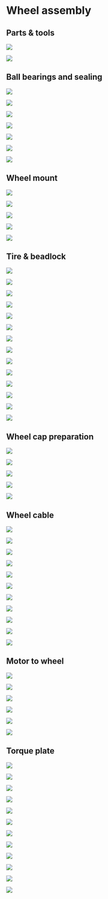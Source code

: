 # Wheel assembly

## Parts & tools

![](../.gitbook/assets/img_20190515_123406.jpg)

![](../.gitbook/assets/img_20190515_123608.jpg)

## Ball bearings and sealing

![](../.gitbook/assets/img_20190515_123723.jpg)

![](../.gitbook/assets/img_20190515_123736.jpg)

![](../.gitbook/assets/img_20190515_123919.jpg)

![](../.gitbook/assets/img_20190515_124005.jpg)

![](../.gitbook/assets/img_20190515_124113.jpg)

![](../.gitbook/assets/img_20190515_124133.jpg)

![](../.gitbook/assets/img_20190515_124150.jpg)

## Wheel mount

![](../.gitbook/assets/img_20190515_124250.jpg)

![](../.gitbook/assets/img_20190515_124330.jpg)

![](../.gitbook/assets/img_20190515_135506.jpg)

![](../.gitbook/assets/img_20190515_124411.jpg)

![](../.gitbook/assets/img_20190515_124458.jpg)

## Tire & beadlock

![](../.gitbook/assets/img_20190515_124541.jpg)

![](../.gitbook/assets/img_20190515_124613.jpg)

![](../.gitbook/assets/img_20190515_124645.jpg)

![](../.gitbook/assets/img_20190515_124714.jpg)

![](../.gitbook/assets/img_20190515_124924.jpg)

![](../.gitbook/assets/img_20190515_124942.jpg)

![](../.gitbook/assets/img_20190515_125013.jpg)

![](../.gitbook/assets/img_20190515_125047.jpg)

![](../.gitbook/assets/img_20190515_125053.jpg)

![](../.gitbook/assets/img_20190515_125122.jpg)

![](../.gitbook/assets/img_20190515_125149.jpg)

![](../.gitbook/assets/img_20190515_125340.jpg)

![](../.gitbook/assets/img_20190515_125353.jpg)

![](../.gitbook/assets/img_20190515_125400.jpg)

## Wheel cap preparation

![](../.gitbook/assets/img_20190515_125610.jpg)

![](../.gitbook/assets/img_20190515_125621.jpg)

![](../.gitbook/assets/img_20190515_125649.jpg)

![](../.gitbook/assets/img_20190515_125718.jpg)

![](../.gitbook/assets/img_20190515_130917.jpg)

## Wheel cable

![](../.gitbook/assets/img_20190515_131539.jpg)

![](../.gitbook/assets/img_20190515_134938.jpg)

![](../.gitbook/assets/img_20190515_134943.jpg)

![](../.gitbook/assets/img_20190515_131557.jpg)

![](../.gitbook/assets/img_20190515_131617.jpg)

![](../.gitbook/assets/img_20190515_131644.jpg)

![](../.gitbook/assets/img_20190515_131725.jpg)

![](../.gitbook/assets/img_20190515_131915.jpg)

![](../.gitbook/assets/img_20190515_132149.jpg)

![](../.gitbook/assets/img_20190515_132258.jpg)

![](../.gitbook/assets/img_20190515_132302.jpg)

## Motor to wheel

![](../.gitbook/assets/img_20190515_132629.jpg)

![](../.gitbook/assets/img_20190515_132700.jpg)

![](../.gitbook/assets/img_20190515_132901.jpg)

![](../.gitbook/assets/img_20190515_132934.jpg)

![](../.gitbook/assets/img_20190515_133013.jpg)

![](../.gitbook/assets/img_20190515_133146.jpg)

## Torque plate

![](../.gitbook/assets/img_20190515_133413.jpg)

![](../.gitbook/assets/img_20190515_133451.jpg)

![](../.gitbook/assets/img_20190515_133513.jpg)

![](../.gitbook/assets/img_20190515_133549.jpg)

![](../.gitbook/assets/img_20190515_133625.jpg)

![](../.gitbook/assets/img_20190515_133703.jpg)

![](../.gitbook/assets/img_20190515_133734.jpg)

![](../.gitbook/assets/img_20190515_133757.jpg)

![](../.gitbook/assets/img_20190515_133816.jpg)

![](../.gitbook/assets/img_20190515_133829.jpg)

![](../.gitbook/assets/img_20190515_133915.jpg)

![](../.gitbook/assets/img_20190515_133931.jpg)



